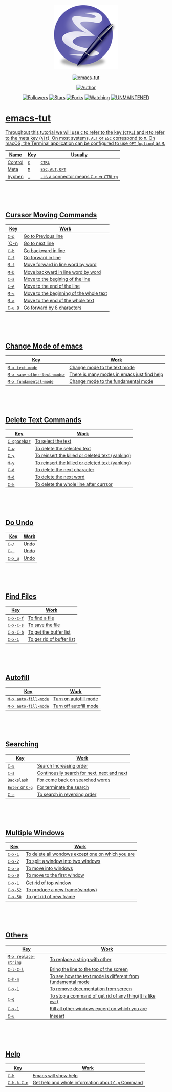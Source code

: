 <p align="center">
  <img src="https://raw.githubusercontent.com/MUKESHKUMAR2001/emacs-tut/main/media/emacs-tut.png" width="200" height="200"/>
</p>
<p align="center">
<a href="#"><img title="emacs-tut" src="https://img.shields.io/badge/-%20EMACS TUTORIAL-green%3FcolorA%3D%2523ff0000%26colorB%3D%2523017e40"></a>
</p>
<p align="center">
<a href="https://github.com/MUKESHKUMAR2001"><img title="Author" src="https://img.shields.io/badge/Author-mukesh%20kumar-red.svg?style=for-the-badge&logo=github"></a>
</p>
<p align="center">
<a href="https://github.com/MUKESHKUMAR2001/followers"><img title="Followers" src="https://img.shields.io/github/followers/MUKESHKUMAR2001?color=blue&style=flat-square"></a>
<a href="https://github.com/MUKESHKUMAR2001/stargazers/"><img title="Stars" src="https://img.shields.io/github/stars/MUKESHKUMAR2001/emacs-tut?color=red&style=flat-square"></a>
<a href="https://github.com/MUKESHKUMAR2001/emacs-tut/network/members"><img title="Forks" src="https://img.shields.io/github/forks/MUKESHKUMAR2001/emacs-tut?color=red&style=flat-square"></a>
<a href="https://github.com/MUKESHKUMAR2001/emacs-tut/watchers"><img title="Watching" src="https://img.shields.io/github/watchers/MUKESHKUMAR2001/emacs-tut?label=Watchers&color=blue&style=flat-square"></a>
<a href="#"><img title="UNMAINTENED" src="https://img.shields.io/badge/UNMAINTENED-YES-blue.svg"</a>
</p>

# emacs-tut
Throughout this tutorial we will use `C` to refer to the key (`CTRL`)
and `M` to refer to the meta key (`Alt`). On most systems, `ALT` or `ESC`
correspond to `M`. On macOS, the Terminal application can be configured
to use `OPT` (`option`) as `M`.

| Name  | Key |                Usually                  |
|-------|-----|-----------------------------------------|
|Control| `C` | `CTRL`                                  |
| Meta  | `M` | `ESC`, `ALT`, `OPT`                     |
|hyphen | `-` | `-` is a connector means `C-p` => `CTRL+p`|

<br>
<br>
<br>

## Curssor Moving Commands

| Key |                       Work                                 |
|-----|------------------------------------------------------------|
|`C-p`| Go to Previous line                                        |
|`C-n | Go to next line                                            |
|`C-b`| Go backward in line                                        |
|`C-f`| Go forward in line                                         |
|`M-f`| Move forward in line word by word                          |
|`M-b`| Move backward in line word by word                         |
|`C-a`| Move to the begining of the line                           |
|`C-e`| Move to the end of the line                                |
|`M-<`| Move to the beginning of the whole text                    |
|`M->`| Move to the end of the whole text                          |
|`C-u 8`| Go forward by 8 characters                               |

<br>
<br>
<br>

## Change Mode of emacs


| Key |                       Work                                 |
|-----|------------------------------------------------------------|
|`M-x text-mode`| Change mode to the text mode                     |
|`M-x <any-other-text-mode>` | There is many modes in emacs just find help |
|`M-x fundamental-mode`| Change mode to the fundamental mode       |
  
  
<br>
<br>
<br>


## Delete Text Commands

| Key |                       Work                                 |
|-----|------------------------------------------------------------|
|`C-spacebar`| To select the text                                   |
|`C-w`| To delete the selected text                                 |
|`C-y`| To reinsert the killed or deleted text (yanking)            |
|`M-y`| To reinsert the killed or deleted text (yanking)            |
|`C-d` | To delete the next character                               |
|`M-d` | To delete the next word                                    |
|`C-k`| To delete the whole line after currsor                      |

<br>
<br>
<br>


## Do Undo

| Key |                       Work                                 |
|-----|------------------------------------------------------------|
|`C-/`| Undo                                                       |
|`C-_`| Undo                                                       |
|`C-x_u`| Undo                                                     |

<br>
<br>
<br>


## Find Files

| Key |                       Work                                 |
|-----|------------------------------------------------------------|
|`C-x-C-f`| To find a file                                         |
|`C-x-C-s`| To save the file                                       |
|`C-x-C-b`| To get the buffer list                                 |
|`C-x-1`| To ger rid of buffer list                                |

<br>
<br>
<br>


## Autofill

| Key |                       Work                                 |
|-----|------------------------------------------------------------|
|`M-x auto-fill-mode`| Turn on autofill mode                       |
|`M-x auto-fill-mode`| Turn off autofill mode                      |

<br>
<br>
<br>

## Searching

| Key |                       Work                                 |
|-----|------------------------------------------------------------|
|`C-s`| Search Increasing order                                    |
|`C-s`| Continousily search for next, next and next                |
|`Backslash`| For come back on searched words                      |
|`Enter` or `C-g`| For terminate the search                        |        |
|`C-r`| To search in reversing order                               |

<br>
<br>
<br>

## Multiple Windows

| Key |                       Work                                 |
|-----|------------------------------------------------------------|
|`C-x-1`| To delete all wondows except one on which you are        |
|`C-x-2`| To split a window into two windows                       |
|`C-x-o`| To move into windows                                     |
|`C-x-0`| To move to the first window                              |
|`C-x-1`| Get rid of top window                                    |
|`C-x-52`| To produce a new frame(window)                          |
|`C-x-50`| To get rid of new frame                                 |

<br>
<br>
<br>

## Others 

  
| Key |                       Work                                 |
|-----|------------------------------------------------------------|
|`M-x replace-string`| To replace a string with other              |
|`C-l-C-l`| Bring the line to the top of the screen                |
|`C-h-m`| To see how the text mode is different from fundamental mode|
|`C-x-1`| To remove documentation from screen                        |
|`C-g`| To stop a command of get rid of any thing(It is like `esc`)|
|`C-x-1`| Kill all other windows except on which you are           |
|`C-u`| Inseart                                                    |

<br>
<br>
<br>


## Help

| Key |                       Work                                 |
|-----|------------------------------------------------------------|
|`C-h`| Emacs will show help                                       |
|`C-h-k-C-p`| Get help and whole information about `C-p` Command   |



  
  
  
  
  
